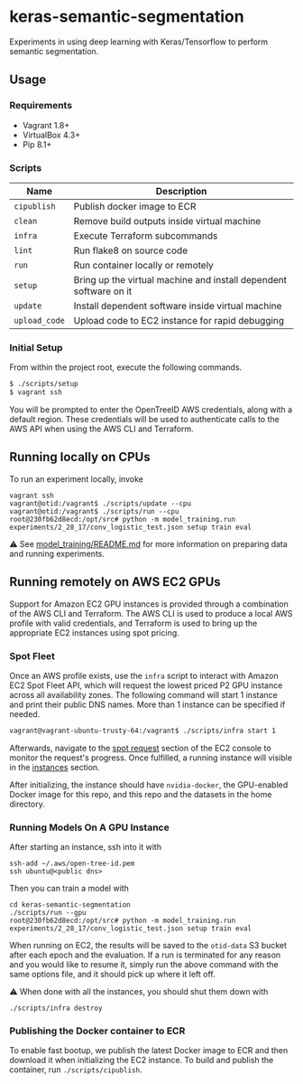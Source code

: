 # keras-semantic-segmentation

Experiments in using deep learning with Keras/Tensorflow to perform semantic segmentation.

## Usage

### Requirements

- Vagrant 1.8+
- VirtualBox 4.3+
- Pip 8.1+

### Scripts

| Name     | Description                              |
| -------- | ---------------------------------------- |
| `cipublish`  | Publish docker image to ECR |
| `clean`  | Remove build outputs inside virtual machine |
| `infra`  | Execute Terraform subcommands            |
| `lint`   | Run flake8 on source code |
| `run` | Run container locally or remotely |
| `setup`  | Bring up the virtual machine and install dependent software on it |
| `update` | Install dependent software inside virtual machine |
| `upload_code` | Upload code to EC2 instance for rapid debugging |

### Initial Setup

From within the project root, execute the following commands.

```bash
$ ./scripts/setup
$ vagrant ssh
```

You will be prompted to enter the OpenTreeID AWS credentials, along with a default region. These credentials will be used to authenticate calls to the AWS API when using the AWS CLI and Terraform.

## Running locally on CPUs

To run an experiment locally, invoke
```shell
vagrant ssh
vagrant@otid:/vagrant$ ./scripts/update --cpu
vagrant@otid:/vagrant$ ./scripts/run --cpu
root@230fb62d8ecd:/opt/src# python -m model_training.run experiments/2_28_17/conv_logistic_test.json setup train eval
```

⚠️️ See [model_training/README.md](src/model_training/README.md) for more information on preparing data and running experiments.

## Running remotely on AWS EC2 GPUs

Support for Amazon EC2 GPU instances is provided through a combination of the AWS CLI and Terraform. The AWS CLI is used to produce a local AWS profile with valid credentials, and Terraform is used to bring up the appropriate EC2 instances using spot pricing.

### Spot Fleet

Once an AWS profile exists, use the `infra` script to interact with Amazon EC2 Spot Fleet API, which will request the lowest priced P2 GPU instance across all availability zones. The following command will start 1 instance and print their
public DNS names. More than 1 instance can be specified if needed.
```bash
vagrant@vagrant-ubuntu-trusty-64:/vagrant$ ./scripts/infra start 1
```

Afterwards, navigate to the [spot request](https://console.aws.amazon.com/ec2sp/v1/spot/home?region=us-east-1#) section of the EC2 console to monitor the request's progress. Once fulfilled, a running instance will visible in the [instances](https://console.aws.amazon.com/ec2/v2/home?region=us-east-1#Instances:sort=instanceId) section.

After initializing, the instance should have `nvidia-docker`, the GPU-enabled Docker image for this repo, and this repo and the datasets in the home directory.

### Running Models On A GPU Instance

After starting an instance, ssh into it with
```shell
ssh-add ~/.aws/open-tree-id.pem
ssh ubuntu@<public dns>
```

Then you can train a model with
```shell
cd keras-semantic-segmentation
./scripts/run --gpu
root@230fb62d8ecd:/opt/src# python -m model_training.run experiments/2_28_17/conv_logistic_test.json setup train eval
```

When running on EC2, the results will be saved to the `otid-data` S3 bucket after each epoch and the evaluation. If a run is terminated for any reason and you would like to resume it,
simply run the above command with the same options file, and it should pick up where it left off.

⚠️️ When done with all the instances, you should shut them down with
```shell
./scripts/infra destroy
```

### Publishing the Docker container to ECR

To enable fast bootup, we publish the latest Docker image to ECR and then download it when initializing the EC2 instance. To build and publish the container, run `./scripts/cipublish`.

